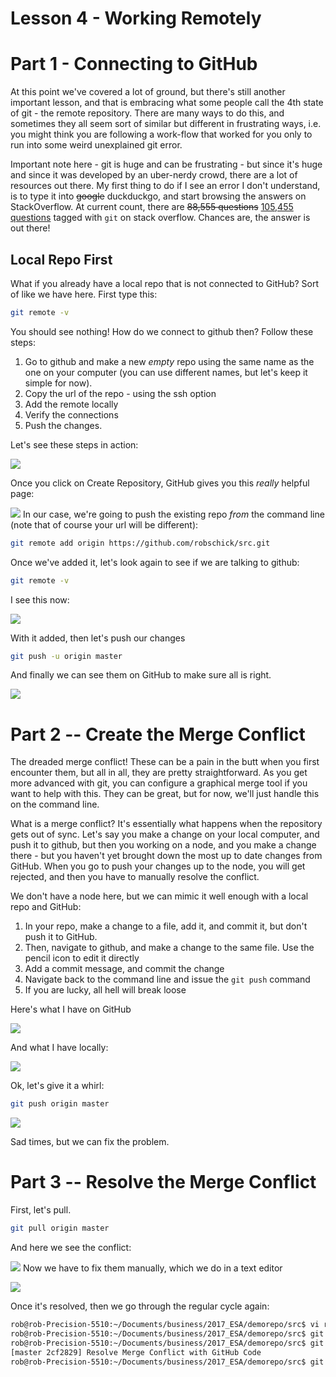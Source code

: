 # Lesson 4 - Working Remotely



# Part 1 - Connecting to GitHub
At this point we've covered a lot of ground, but there's still another important lesson, and that is embracing what some people call the 4th state of git - the remote repository. There are many ways to do this, and sometimes they all seem sort of similar but different in frustrating ways, i.e. you might think you are following a work-flow that worked for you only to run into some weird unexplained git error.

Important note here - git is huge and can be frustrating - but since it's huge and since it was developed by an uber-nerdy crowd, there are a lot of resources out there. My first thing to do if I see an error I don't understand, is to type it into ~~google~~ duckduckgo, and start browsing the answers on StackOverflow. At current count, there are ~~88,555 questions~~ [105,455 questions](https://stackoverflow.com/questions/tagged/git) tagged with ```git``` on stack overflow. Chances are, the answer is out there!

## Local Repo First
What if you already have a local repo that is not connected to GitHub? Sort of like we have here. First type this:


```bash
git remote -v
```

You should see nothing! How do we connect to github then? Follow these steps:

1. Go to github and make a new _empty_ repo using the same name as the one on your computer (you can use different names, but let's keep it simple for now).
2. Copy the url of the repo - using the ssh option
3. Add the remote locally
4. Verify the connections
5. Push the changes.

Let's see these steps in action:

![](images/repo.png)

Once you click on Create Repository, GitHub gives you this _really_ helpful page:

![](images/repoClone.png)
In our case, we're going to push the existing repo *from* the command line (note that of course your url will be different):


```bash
git remote add origin https://github.com/robschick/src.git
```

Once we've added it, let's look again to see if we are talking to github:


```bash
git remote -v
```

I see this now:

![](images/remote.png)


With it added, then let's push our changes

```bash
git push -u origin master
```

And finally we can see them on GitHub to make sure all is right.

![](images/pushGitHub.png)

# Part 2 -- Create the Merge Conflict
The dreaded merge conflict! These can be a pain in the butt when you first encounter them, but all in all, they are pretty straightforward. As you get more advanced with git, you can configure a graphical merge tool if you want to help with this. They can be great, but for now, we'll just handle this on the command line.

What is a merge conflict? It's essentially what happens when the repository gets out of sync. Let's say you make a change on your local computer, and push it to github, but then you working on a node, and you make a change there - but you haven't yet brought down the most up to date changes from GitHub. When you go to push your changes up to the node, you will get rejected, and then you have to manually resolve the conflict. 

We don't have a node here, but we can mimic it well enough with a local repo and GitHub:

1. In your repo, make a change to a file, add it, and commit it, but don't push it to GitHub.
2. Then, navigate to github, and make a change to the same file. Use the pencil icon to edit it directly
3. Add a commit message, and commit the change
4. Navigate back to the command line and issue the ```git push``` command
5. If you are lucky, all hell will break loose

Here's what I have on GitHub

![](images/githubMerge.png)

And what I have locally:

![](images/localMerge.png)

Ok, let's give it a whirl:


```bash
git push origin master
```

![](images/pushFail2.png)

Sad times, but we can fix the problem. 

# Part 3 -- Resolve the Merge Conflict
First, let's pull.


```bash
git pull origin master
```

And here we see the conflict:

![](images/pullMerge.png)
Now we have to fix them manually, which we do in a text editor

![](images/viMC.png)

Once it's resolved, then we go through the regular cycle again:


```bash
rob@rob-Precision-5510:~/Documents/business/2017_ESA/demorepo/src$ vi readData.R 
rob@rob-Precision-5510:~/Documents/business/2017_ESA/demorepo/src$ git add readData.R 
rob@rob-Precision-5510:~/Documents/business/2017_ESA/demorepo/src$ git commit -m "Resolve Merge Conflict with GitHub Code"
[master 2cf2829] Resolve Merge Conflict with GitHub Code
rob@rob-Precision-5510:~/Documents/business/2017_ESA/demorepo/src$ git push origin master
```



